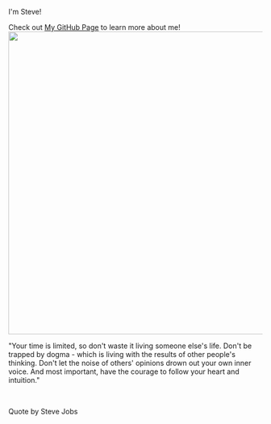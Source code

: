 I'm Steve!

Check out <a href="https://steveantoniosilva.github.io/" target="_blank">My GitHub Page</a> to learn more about me! <img src="https://qph.fs.quoracdn.net/main-qimg-31ac3fa03ca21ee9405c96f68378c4b5.webp" width="600px">

"Your time is limited, so don't waste it living someone else's life. Don't be trapped by dogma - which is living with the results of other people's thinking. Don't let the noise of others' opinions drown out your own inner voice. And most important, have the courage to follow your heart and intuition." 

<br>

Quote by Steve Jobs



<!--
**steveantoniosilva/steveantoniosilva** is a ✨ _special_ ✨ repository because its `README.md` (this file) appears on your GitHub profile.

Here are some ideas to get you started:

- 🔭 I’m currently working on ...
- 🌱 I’m currently learning ...
- 👯 I’m looking to collaborate on ...
- 🤔 I’m looking for help with ...
- 💬 Ask me about ...
- 📫 How to reach me: ...
- 😄 Pronouns: ...
- ⚡ Fun fact: ...
-->
